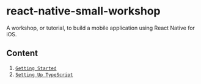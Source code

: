 # react-native-small-workshop

A workshop, or tutorial, to build a mobile application using React Native for iOS.

## Content

1. [`Getting Started`](./docs/01_GETTING_STARTED.md)
2. [`Setting Up TypeScript`](./docs/02_SETTING_UP_TYPESCRIPT.md)
